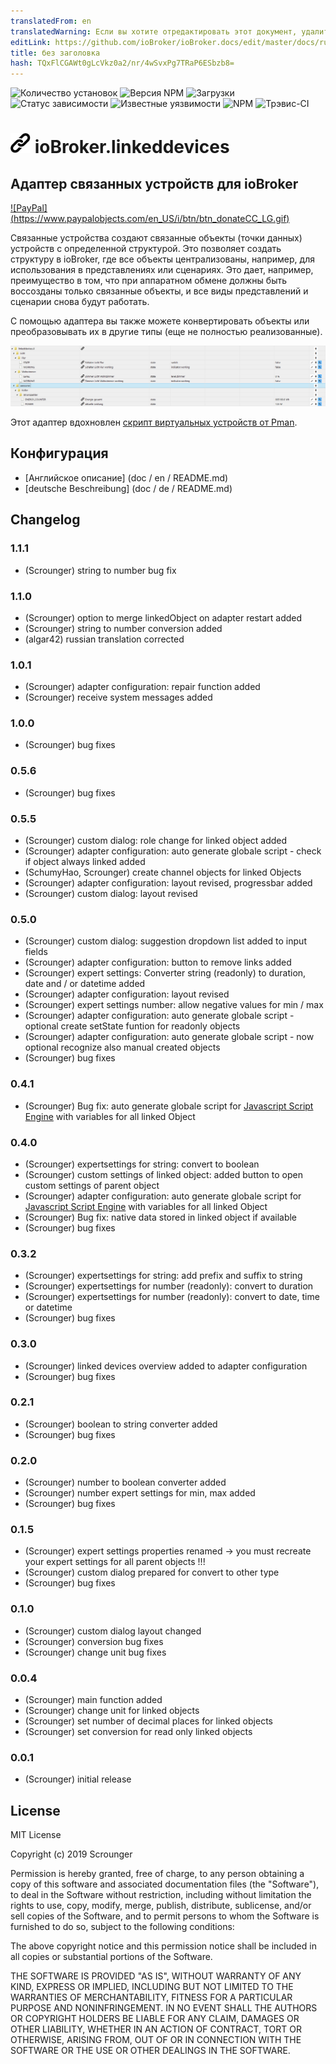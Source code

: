 ```yaml
---
translatedFrom: en
translatedWarning: Если вы хотите отредактировать этот документ, удалите поле «translationFrom», в противном случае этот документ будет снова автоматически переведен
editLink: https://github.com/ioBroker/ioBroker.docs/edit/master/docs/ru/adapterref/iobroker.linkeddevices/README.md
title: без заголовка
hash: TQxFlCGAWt0gLcVkz0a2/nr/4wSvxPg7TRaP6ESbzb8=
---
```

![Количество установок](http://iobroker.live/badges/linkeddevices-installed.svg)
![Версия NPM](http://img.shields.io/npm/v/iobroker.linkeddevices.svg)
![Загрузки](https://img.shields.io/npm/dm/iobroker.linkeddevices.svg)
![Статус зависимости](https://img.shields.io/david/Scrounger/iobroker.linkeddevices.svg)
![Известные уязвимости](https://snyk.io/test/github/Scrounger/ioBroker.linkeddevices/badge.svg)
![NPM](https://nodei.co/npm/iobroker.linkeddevices.png?downloads=true)
![Трэвис-CI](http://img.shields.io/travis/Scrounger/ioBroker.linkeddevices/master.svg)

<h1><img src="admin/linkeddevices.png" width="32"/> ioBroker.linkeddevices </h1>

## Адаптер связанных устройств для ioBroker
[![PayPal] (https://www.paypalobjects.com/en_US/i/btn/btn_donateCC_LG.gif)](https://www.paypal.com/cgi-bin/webscr?cmd=_s-xclick&hosted_button_id=VWAXSTS634G88&source=url)

Связанные устройства создают связанные объекты (точки данных) устройств с определенной структурой. Это позволяет создать структуру в ioBroker, где все объекты централизованы, например, для использования в представлениях или сценариях. Это дает, например, преимущество в том, что при аппаратном обмене должны быть воссозданы только связанные объекты, и все виды представлений и сценарии снова будут работать.

С помощью адаптера вы также можете конвертировать объекты или преобразовывать их в другие типы (еще не полностью реализованные).

![Strukture](../../../en/adapterref/iobroker.linkeddevices/screenshots/structure.png)

Этот адаптер вдохновлен [скрипт виртуальных устройств от Pman](https://forum.iobroker.net/topic/7751/virtual-devices).

## Конфигурация
* [Английское описание] (doc / en / README.md)
* [deutsche Beschreibung] (doc / de / README.md)

## Changelog

### 1.1.1
* (Scrounger) string to number bug fix

### 1.1.0
* (Scrounger) option to merge linkedObject on adapter restart added
* (Scrounger) string to number conversion added
* (algar42) russian translation corrected

### 1.0.1
* (Scrounger) adapter configuration: repair function added
* (Scrounger) receive system messages added

### 1.0.0
* (Scrounger) bug fixes

### 0.5.6
* (Scrounger) bug fixes

### 0.5.5
* (Scrounger) custom dialog: role change for linked object added
* (Scrounger) adapter configuration: auto generate globale script - check if object always linked added
* (SchumyHao, Scrounger) create channel objects for linked Objects
* (Scrounger) adapter configuration: layout revised, progressbar added
* (Scrounger) custom dialog: layout revised

### 0.5.0
* (Scrounger) custom dialog: suggestion dropdown list added to input fields
* (Scrounger) adapter configuration: button to remove links added
* (Scrounger) expert settings: Converter string (readonly) to duration, date and / or datetime added
* (Scrounger) adapter configuration: layout revised
* (Scrounger) expert settings number: allow negative values for min / max
* (Scrounger) adapter configuration: auto generate globale script - optional create setState funtion for readonly objects
* (Scrounger) adapter configuration: auto generate globale script - now optional recognize also manual created objects
* (Scrounger) bug fixes

### 0.4.1
* (Scrounger) Bug fix: auto generate globale script for [Javascript Script Engine](https://github.com/iobroker/ioBroker.javascript/blob/master/README.md) with variables for all linked Object

### 0.4.0
* (Scrounger) expertsettings for string: convert to boolean
* (Scrounger) custom settings of linked object: added button to open custom settings of parent object
* (Scrounger) adapter configuration: auto generate globale script for [Javascript Script Engine](https://github.com/iobroker/ioBroker.javascript/blob/master/README.md) with variables for all linked Object
* (Scrounger) Bug fix: native data stored in linked object if available
* (Scrounger) bug fixes

### 0.3.2
* (Scrounger) expertsettings for string: add prefix and suffix to string
* (Scrounger) expertsettings for number (readonly): convert to duration
* (Scrounger) expertsettings for number (readonly): convert to date, time or datetime
* (Scrounger) bug fixes

### 0.3.0
* (Scrounger) linked devices overview added to adapter configuration
* (Scrounger) bug fixes

### 0.2.1
* (Scrounger) boolean to string converter added
* (Scrounger) bug fixes

### 0.2.0
* (Scrounger) number to boolean converter added
* (Scrounger) number expert settings for min, max added
* (Scrounger) bug fixes

### 0.1.5
* (Scrounger) expert settings properties renamed -> you must recreate your expert settings for all parent objects !!!
* (Scrounger) custom dialog prepared for convert to other type
* (Scrounger) bug fixes

### 0.1.0
* (Scrounger) custom dialog layout changed
* (Scrounger) conversion bug fixes
* (Scrounger) change unit bug fixes

### 0.0.4
* (Scrounger) main function added
* (Scrounger) change unit for linked objects
* (Scrounger) set number of decimal places for linked objects
* (Scrounger) set conversion for read only linked objects

### 0.0.1
* (Scrounger) initial release

## License
MIT License

Copyright (c) 2019 Scrounger

Permission is hereby granted, free of charge, to any person obtaining a copy
of this software and associated documentation files (the "Software"), to deal
in the Software without restriction, including without limitation the rights
to use, copy, modify, merge, publish, distribute, sublicense, and/or sell
copies of the Software, and to permit persons to whom the Software is
furnished to do so, subject to the following conditions:

The above copyright notice and this permission notice shall be included in all
copies or substantial portions of the Software.

THE SOFTWARE IS PROVIDED "AS IS", WITHOUT WARRANTY OF ANY KIND, EXPRESS OR
IMPLIED, INCLUDING BUT NOT LIMITED TO THE WARRANTIES OF MERCHANTABILITY,
FITNESS FOR A PARTICULAR PURPOSE AND NONINFRINGEMENT. IN NO EVENT SHALL THE
AUTHORS OR COPYRIGHT HOLDERS BE LIABLE FOR ANY CLAIM, DAMAGES OR OTHER
LIABILITY, WHETHER IN AN ACTION OF CONTRACT, TORT OR OTHERWISE, ARISING FROM,
OUT OF OR IN CONNECTION WITH THE SOFTWARE OR THE USE OR OTHER DEALINGS IN THE
SOFTWARE.